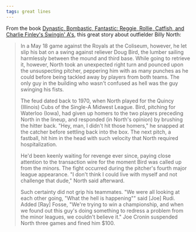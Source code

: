 ```yaml
---
tags: great lines
---
```



From the book [Dynastic, Bombastic, Fantastic: Reggie, Rollie, Catfish, and Charlie Finley's Swingin' A's](https://bookshop.org/books/dynastic-bombastic-fantastic-reggie-rollie-catfish-and-charlie-finley-s-swingin-a-s/9781328570079), this great story about outfielder Billy North:

> In a May 18 game against the Royals at the Coliseum, however, he let slip his bat on a swing against reliever Doug Bird, the lumber sailing harmlessly between the mound and third base. While going to retrieve it, however, North took an unexpected right turn and pounced upon the unsuspecting pitcher, peppering him with as many punches as he could before being tackled away by players from both teams. The only guy in the building who wasn't confused as hell was the guy swinging his fists.
> 
> The feud dated back to 1970, when North played for the Quincy (Illinois) Cubs of the Single-A Midwest League. Bird, pitching for Waterloo (Iowa), had given up homers to the two players preceding North in the lineup, and responded (in North's opinion) by brushing the hitter back. "Hey, man, I didn't hit those homers," he snapped at the catcher before settling back into the box. The next pitch, a fastball, hit him in the head with such velocity that North required hospitalization.
> 
> He'd been keenly waiting for revenge ever since, paying close attention to the transaction wire for the moment Bird was called up from the minors. The fight occurred during the pitcher's fourth major league appearance. "I don't think I could live with myself and not challenge that dude," North said afterward.
> 
> Such certainty did not grip his teammates. "We were all looking at each other going, "What the hell is happening"" said [Joe] Rudi. Added [Ray] Fosse, "We're trying to win a championship, and when we found out this guy's doing something to redress a problem from the minor leagues, we couldn't believe it." Joe Cronin suspended North three games and fined him $100.